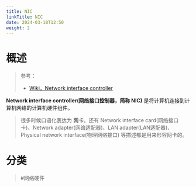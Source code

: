 ```yaml
---
title: NIC
linkTitle: NIC
date: 2024-03-18T12:50
weight: 2
---
```


# 概述

> 参考：
> 
> - [Wiki，Network interface controller](https://en.wikipedia.org/wiki/Network_interface_controller)

**Network interface controller(网络接口控制器，简称 NIC)** 是将计算机连接到计算机网络的计算机硬件组件。

> 很多时候口语化表达为 **网卡**。还有 Network interface card(网络接口卡)、Network adapter(网络适配器)、LAN adapter(LAN适配器)、Physical network interface(物理网络接口) 等描述都是用来形容网卡的。

# 分类

> #网络硬件
